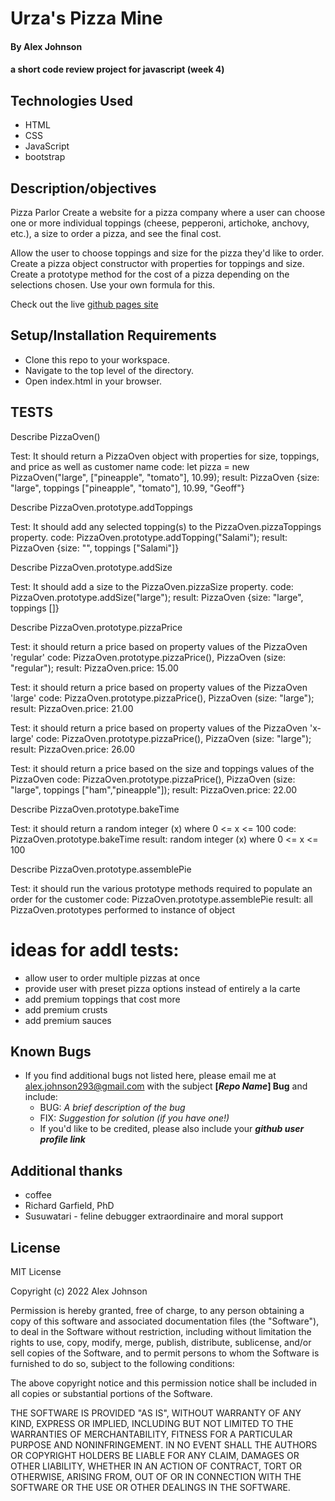 # Urza's Pizza Mine

#### By Alex Johnson

#### a short code review project for javascript (week 4)

## Technologies Used

* HTML
* CSS
* JavaScript
* bootstrap

## Description/objectives
Pizza Parlor
Create a website for a pizza company where a user can choose one or more individual toppings (cheese, pepperoni, artichoke, anchovy, etc.), a size to order a pizza, and see the final cost.

Allow the user to choose toppings and size for the pizza they'd like to order.
Create a pizza object constructor with properties for toppings and size.
Create a prototype method for the cost of a pizza depending on the selections chosen. Use your own formula for this.


Check out the live [github pages site](https://alexiusvdt.github.io/code-review4/)

## Setup/Installation Requirements

* Clone this repo to your workspace.
* Navigate to the top level of the directory.
* Open index.html in your browser.

## TESTS

Describe PizzaOven()

Test: It should return a PizzaOven object with properties for size, toppings, and price as well as customer name
code: let pizza = new PizzaOven("large", ["pineapple", "tomato"], 10.99);
result: PizzaOven {size: "large", toppings ["pineapple", "tomato"], 10.99, "Geoff"}


Describe PizzaOven.prototype.addToppings

Test: It should add any selected topping(s) to the PizzaOven.pizzaToppings property.
code: PizzaOven.prototype.addTopping("Salami");
result: PizzaOven {size: "", toppings ["Salami"]}


Describe PizzaOven.prototype.addSize

Test: It should add a size to the PizzaOven.pizzaSize property.
code: PizzaOven.prototype.addSize("large");
result: PizzaOven {size: "large", toppings []}


Describe PizzaOven.prototype.pizzaPrice

Test: it should return a price based on property values of the PizzaOven 'regular'
code: PizzaOven.prototype.pizzaPrice(), PizzaOven (size: "regular"); 
result: PizzaOven.price: 15.00

Test: it should return a price based on property values of the PizzaOven 'large'
code: PizzaOven.prototype.pizzaPrice(), PizzaOven (size: "large"); 
result: PizzaOven.price: 21.00


Test: it should return a price based on property values of the PizzaOven 'x-large'
code: PizzaOven.prototype.pizzaPrice(), PizzaOven (size: "large"); 
result: PizzaOven.price: 26.00

Test: it should return a price based on the size and toppings values of the PizzaOven
code: PizzaOven.prototype.pizzaPrice(), PizzaOven (size: "large", toppings ["ham","pineapple"]); 
result: PizzaOven.price: 22.00



Describe PizzaOven.prototype.bakeTime

Test: it should return a random integer (x) where 0 <= x <= 100
code: PizzaOven.prototype.bakeTime
result: random integer (x) where 0 <= x <= 100


Describe PizzaOven.prototype.assemblePie

Test: it should run the various prototype methods required to populate an order for the customer
code: PizzaOven.prototype.assemblePie
result: all PizzaOven.prototypes performed to instance of object


# ideas for addl tests:
* allow user to order multiple pizzas at once
* provide user with preset pizza options instead of entirely a la carte
* add premium toppings that cost more
* add premium crusts
* add premium sauces

## Known Bugs

* If you find additional bugs not listed here, please email me at alex.johnson293@gmail.com with the subject **[_Repo Name_] Bug** and include:
  * BUG: _A brief description of the bug_
  * FIX: _Suggestion for solution (if you have one!)_
  * If you'd like to be credited, please also include your **_github user profile link_**


## Additional thanks

* coffee
* Richard Garfield, PhD
* Susuwatari - feline debugger extraordinaire and moral support


## License
MIT License

Copyright (c) 2022 Alex Johnson

Permission is hereby granted, free of charge, to any person obtaining a copy
of this software and associated documentation files (the "Software"), to deal
in the Software without restriction, including without limitation the rights
to use, copy, modify, merge, publish, distribute, sublicense, and/or sell
copies of the Software, and to permit persons to whom the Software is
furnished to do so, subject to the following conditions:

The above copyright notice and this permission notice shall be included in all
copies or substantial portions of the Software.

THE SOFTWARE IS PROVIDED "AS IS", WITHOUT WARRANTY OF ANY KIND, EXPRESS OR
IMPLIED, INCLUDING BUT NOT LIMITED TO THE WARRANTIES OF MERCHANTABILITY,
FITNESS FOR A PARTICULAR PURPOSE AND NONINFRINGEMENT. IN NO EVENT SHALL THE
AUTHORS OR COPYRIGHT HOLDERS BE LIABLE FOR ANY CLAIM, DAMAGES OR OTHER
LIABILITY, WHETHER IN AN ACTION OF CONTRACT, TORT OR OTHERWISE, ARISING FROM,
OUT OF OR IN CONNECTION WITH THE SOFTWARE OR THE USE OR OTHER DEALINGS IN THE
SOFTWARE.